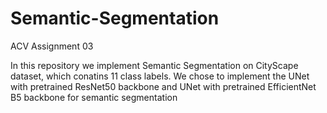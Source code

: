 # Semantic-Segmentation
ACV Assignment 03

In this repository we implement Semantic Segmentation on CityScape dataset, which conatins 11 class labels. 
We chose to implement the UNet with pretrained ResNet50 backbone and UNet with pretrained EfficientNet B5 backbone for semantic segmentation
